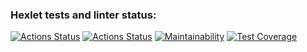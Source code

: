 ### Hexlet tests and linter status:
[![Actions Status](https://github.com/bjrunning/java-project-78/workflows/hexlet-check/badge.svg)](https://github.com/bjrunning/java-project-78/actions)
[![Actions Status](https://github.com/bjrunning/java-project-78/actions/workflows/main.yml/badge.svg)](https://github.com/bjrunning/java-project-78/actions/workflows/main.yml)
[![Maintainability](https://api.codeclimate.com/v1/badges/5865948db7cc78d606e0/maintainability)](https://codeclimate.com/github/bjrunning/java-project-78/maintainability)
[![Test Coverage](https://api.codeclimate.com/v1/badges/5865948db7cc78d606e0/test_coverage)](https://codeclimate.com/github/bjrunning/java-project-78/test_coverage)
